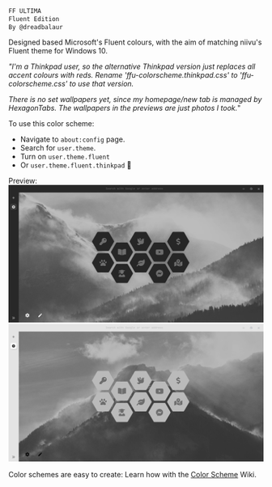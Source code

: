 ```
FF ULTIMA
Fluent Edition
By @dreadbalaur
```
Designed based Microsoft's Fluent colours, with the aim of matching niivu's Fluent theme for Windows 10.

*"I'm a Thinkpad user, so the alternative Thinkpad version just replaces all accent colours with reds. 
Rename 'ffu-colorscheme.thinkpad.css' to 'ffu-colorscheme.css' to use that version.*

*There is no set wallpapers yet, since my homepage/new tab is managed by HexagonTabs. The wallpapers in the previews are just photos I took.*"

To use this color scheme:
- Navigate to `about:config` page.
- Search for `user.theme`.
- Turn on `user.theme.fluent`
- Or `user.theme.fluent.thinkpad` 🫡 

Preview:
![preview1](./p1.jpg)
![preview2](./p2.jpg)

Color schemes are easy to create: Learn how with the [Color Scheme](https://github.com/soulhotel/FF-ULTIMA/wiki/Create-a-Color-Scheme) Wiki.
